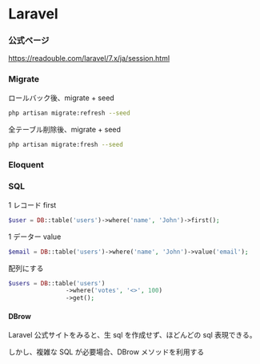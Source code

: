 # Laravel

### 公式ページ

<https://readouble.com/laravel/7.x/ja/session.html>

### Migrate

ロールバック後、migrate + seed

```bash
php artisan migrate:refresh --seed
```

全テーブル削除後、migrate + seed

```bash
php artisan migrate:fresh --seed
```

### Eloquent

### SQL

1 レコード first

```php
$user = DB::table('users')->where('name', 'John')->first();
```

1 データー value

```php
$email = DB::table('users')->where('name', 'John')->value('email');
```

配列にする

```php
$users = DB::table('users')
                ->where('votes', '<>', 100)
                ->get();
```

#### DBrow

Laravel 公式サイトをみると、生 sql を作成せず、ほどんどの sql 表現できる。

しかし、複雑な SQL が必要場合、DBrow メソッドを利用する
